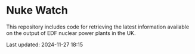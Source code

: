 # Nuke Watch

This repository includes code for retrieving the latest information available on the output of EDF nuclear power plants in the UK.

Last updated: 2024-11-27 18:15
